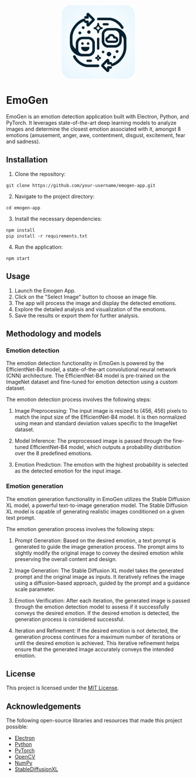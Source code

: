 <p align="center">
  <img src="assets/icon.png" alt="Emogen App Logo" width="200">
</p>

# EmoGen

EmoGen is an emotion detection application built with Electron, Python, and PyTorch. It leverages state-of-the-art deep learning models to analyze images and determine the closest emotion associated with it, amongst 8 emotions (amusement, anger, awe, contentment, disgust, excitement, fear and sadness).

## Installation

1. Clone the repository:

```
git clone https://github.com/your-username/emogen-app.git
```

2. Navigate to the project directory:

```
cd emogen-app
```

3. Install the necessary dependencies:

```
npm install
pip install -r requirements.txt
```

4. Run the application:

```
npm start
```

## Usage

1. Launch the Emogen App.
2. Click on the "Select Image" button to choose an image file.
3. The app will process the image and display the detected emotions.
4. Explore the detailed analysis and visualization of the emotions.
5. Save the results or export them for further analysis.

## Methodology and models

### Emotion detection

The emotion detection functionality in EmoGen is powered by the EfficientNet-B4 model, a state-of-the-art convolutional neural network (CNN) architecture. The EfficientNet-B4 model is pre-trained on the ImageNet dataset and fine-tuned for emotion detection using a custom dataset.

The emotion detection process involves the following steps:

1. Image Preprocessing: The input image is resized to (456, 456) pixels to match the input size of the EfficientNet-B4 model. It is then normalized using mean and standard deviation values specific to the ImageNet dataset.

2. Model Inference: The preprocessed image is passed through the fine-tuned EfficientNet-B4 model, which outputs a probability distribution over the 8 predefined emotions.

3. Emotion Prediction: The emotion with the highest probability is selected as the detected emotion for the input image.

### Emotion generation

The emotion generation functionality in EmoGen utilizes the Stable Diffusion XL model, a powerful text-to-image generation model. The Stable Diffusion XL model is capable of generating realistic images conditioned on a given text prompt.

The emotion generation process involves the following steps:

1. Prompt Generation: Based on the desired emotion, a text prompt is generated to guide the image generation process. The prompt aims to slightly modify the original image to convey the desired emotion while preserving the overall content and design.

2. Image Generation: The Stable Diffusion XL model takes the generated prompt and the original image as inputs. It iteratively refines the image using a diffusion-based approach, guided by the prompt and a guidance scale parameter.

3. Emotion Verification: After each iteration, the generated image is passed through the emotion detection model to assess if it successfully conveys the desired emotion. If the desired emotion is detected, the generation process is considered successful.

4. Iteration and Refinement: If the desired emotion is not detected, the generation process continues for a maximum number of iterations or until the desired emotion is achieved. This iterative refinement helps ensure that the generated image accurately conveys the intended emotion.

## License

This project is licensed under the [MIT License](LICENSE).

## Acknowledgements

The following open-source libraries and resources that made this project possible:

- [Electron](https://www.electronjs.org/)
- [Python](https://www.python.org/)
- [PyTorch](https://pytorch.org/)
- [OpenCV](https://opencv.org/)
- [NumPy](https://numpy.org/)
- [StableDiffusionXL](https://huggingface.co/stabilityai/stable-diffusion-xl-base-0.9)
